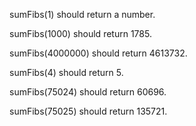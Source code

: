 sumFibs(1) should return a number.

sumFibs(1000) should return 1785.

sumFibs(4000000) should return 4613732.

sumFibs(4) should return 5.

sumFibs(75024) should return 60696.

sumFibs(75025) should return 135721.
